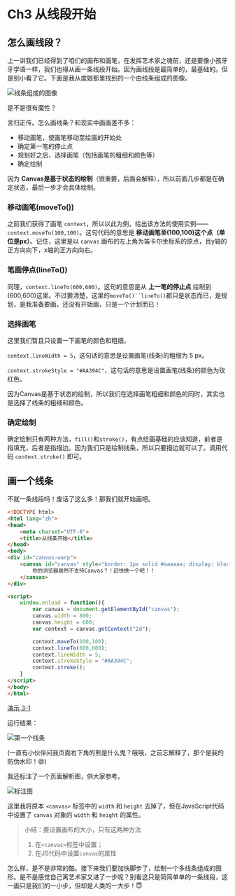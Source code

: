 # Ch3 从线段开始

## 怎么画线段？
上一讲我们已经得到了咱们的画布和画笔，在发挥艺术家之魂前，还是要像小孩牙牙学语一样，我们也得从画一条线段开始。因为画线段是最简单的，最基础的。但是别小看了它。下面是我从度娘那里找到的一个由线条组成的图像。

![线条组成的图像](http://airing.ursb.me/edu3-1.jpg)

是不是很有魔性？


言归正传。怎么画线条？和现实中画画差不多：
* 移动画笔，使画笔移动至绘画的开始处
* 确定第一笔的停止点
* 规划好之后，选择画笔（包括画笔的粗细和颜色等）
* 确定绘制

因为 **Canvas是基于状态的绘制**（很重要，后面会解释），所以前面几步都是在确定状态，最后一步才会具体绘制。

### 移动画笔(moveTo())
之前我们获得了画笔 `context`，所以以此为例，给出该方法的使用实例——`context.moveTo(100,100)`。这句代码的意思是 **移动画笔至(100,100)这个点（单位是px）**。记住，这里是以 `canvas` 画布的左上角为笛卡尔坐标系的原点，且y轴的正方向向下，x轴的正方向向右。

### 笔画停点(lineTo())
同理，`context.lineTo(600,600)`。这句的意思是从 **上一笔的停止点** 绘制到(600,600)这里。不过要清楚，这里的`moveTo()``lineTo()`都只是状态而已，是规划，是我准备要画，还没有开始画，只是一个计划而已！

### 选择画笔
这里我们暂且只设置一下画笔的颜色和粗细。

`context.lineWidth = 5`，这句话的意思是设置画笔(线条)的粗细为 5 px。

`context.strokeStyle = "#AA394C"`，这句话的意思是设置画笔(线条)的颜色为玫红色。

因为Canvas是基于状态的绘制，所以我们在选择画笔粗细和颜色的同时，其实也是选择了线条的粗细和颜色。

### 确定绘制
确定绘制只有两种方法，`fill()`和`stroke()`，有点绘画基础的应该知道，前者是指填充，后者是指描边。因为我们只是绘制线条，所以只要描边就可以了。调用代码 `context.stroke()` 即可。

## 画一个线条
不就一条线段吗！废话了这么多！那我们就开始画吧。

```HTML
<!DOCTYPE html>
<html lang="zh">
<head>
    <meta charset="UTF-8">
    <title>从线条开始</title>
</head>
<body>
<div id="canvas-warp">
    <canvas id="canvas" style="border: 1px solid #aaaaaa; display: block; margin: 50px auto;">
        你的浏览器居然不支持Canvas？！赶快换一个吧！！
    </canvas>
</div>

<script>
    window.onload = function(){
        var canvas = document.getElementById("canvas");
        canvas.width = 800;
        canvas.height = 600;
        var context = canvas.getContext("2d");

        context.moveTo(100,100);
        context.lineTo(600,600);
        context.lineWidth = 5;
        context.strokeStyle = "#AA394C";
        context.stroke();
    }
</script>
</body>
</html>
```

[演示 3-1](http://airingursb.github.io/canvas/Canvas/3/3-1.html)

运行结果：

![第一个线条](http://airing.ursb.me/edu3-2.png-html.jpg)

(一直有小伙伴问我页面右下角的熊是什么鬼？哦哦，之前忘解释了，那个是我的防伪水印！😄)

我还标注了一个页面解析图，供大家参考。

![标注图](http://airing.ursb.me/edu3-3.jpeg-html.jpg)

这里我将原本 `<canvas>` 标签中的 `width` 和 `height` 去掉了，但在JavaScript代码中设置了 `canvas` 对象的 `width` 和 `height` 的属性。

> 小结：要设置画布的大小，只有这两种方法
> 1. 在`<canvas>`标签中设置；
> 2. 在JS代码中设置`canvas`的属性

怎么样，是不是非常的酷。接下来我们要加快脚步了，绘制一个多线条组成的图形。是不是感觉自己离艺术家又进了一步呢？别看这只是简简单单的一条线段，这一画只是我们的一小步，但却是人类的一大步！😇
